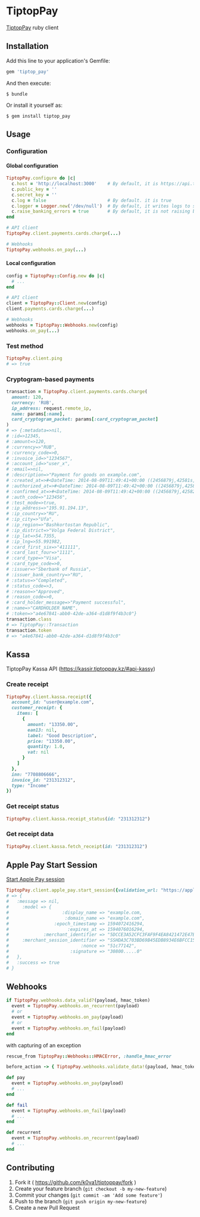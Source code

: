 # TiptopPay

[TiptopPay](https://developers.tiptoppay.kz/#api) ruby client

## Installation

Add this line to your application's Gemfile:

```ruby
gem 'tiptop_pay'
```

And then execute:

```
$ bundle
```

Or install it yourself as:

```
$ gem install tiptop_pay
```

## Usage

### Configuration

#### Global configuration

```ruby
TiptopPay.configure do |c|
  c.host = 'http://localhost:3000'    # By default, it is https://api.tiptoppay.kz
  c.public_key = ''
  c.secret_key = ''
  c.log = false                       # By default. it is true
  c.logger = Logger.new('/dev/null')  # By default, it writes logs to stdout
  c.raise_banking_errors = true       # By default, it is not raising banking errors
end

# API client
TiptopPay.client.payments.cards.charge(...)

# Webhooks
TiptopPay.webhooks.on_pay(...)
```

#### Local configuration

```ruby
config = TiptopPay::Config.new do |c|
  # ...
end

# API client
client = TiptopPay::Client.new(config)
client.payments.cards.charge(...)

# Webhooks
webhooks = TiptopPay::Webhooks.new(config)
webhooks.on_pay(...)
```

### Test method

```ruby
TiptopPay.client.ping
# => true
```

### Cryptogram-based payments

```ruby
transaction = TiptopPay.client.payments.cards.charge(
  amount: 120,
  currency: 'RUB',
  ip_address: request.remote_ip,
  name: params[:name],
  card_cryptogram_packet: params[:card_cryptogram_packet]
)
# => {:metadata=>nil,
# :id=>12345,
# :amount=>120,
# :currency=>"RUB",
# :currency_code=>0,
# :invoice_id=>"1234567",
# :account_id=>"user_x",
# :email=>nil,
# :description=>"Payment for goods on example.com",
# :created_at=>#<DateTime: 2014-08-09T11:49:41+00:00 ((2456879j,42581s,0n),+0s,2299161j)>,
# :authorized_at=>#<DateTime: 2014-08-09T11:49:42+00:00 ((2456879j,42582s,0n),+0s,2299161j)>,
# :confirmed_at=>#<DateTime: 2014-08-09T11:49:42+00:00 ((2456879j,42582s,0n),+0s,2299161j)>,
# :auth_code=>"123456",
# :test_mode=>true,
# :ip_address=>"195.91.194.13",
# :ip_country=>"RU",
# :ip_city=>"Ufa",
# :ip_region=>"Bashkortostan Republic",
# :ip_district=>"Volga Federal District",
# :ip_lat=>54.7355,
# :ip_lng=>55.991982,
# :card_first_six=>"411111",
# :card_last_four=>"1111",
# :card_type=>"Visa",
# :card_type_code=>0,
# :issuer=>"Sberbank of Russia",
# :issuer_bank_country=>"RU",
# :status=>"Completed",
# :status_code=>3,
# :reason=>"Approved",
# :reason_code=>0,
# :card_holder_message=>"Payment successful",
# :name=>"CARDHOLDER NAME",
# :token=>"a4e67841-abb0-42de-a364-d1d8f9f4b3c0"}
transaction.class
# => TiptopPay::Transaction
transaction.token
# => "a4e67841-abb0-42de-a364-d1d8f9f4b3c0"
```

## Kassa

TiptopPay Kassa API (https://kassir.tiptoppay.kz/#api-kassy)

### Create receipt

```ruby
TiptopPay.client.kassa.receipt({
  account_id: "user@example.com",
  customer_receipt: {
    items: [
      {
        amount: "13350.00",
        ean13: nil,
        label: "Good Description",
        price: "13350.00",
        quantity: 1.0,
        vat: nil
      }
    ]
  },
  inn: "7708806666",
  invoice_id: "231312312",
  type: "Income"
})
```

### Get receipt status

```ruby
TiptopPay.client.kassa.receipt_status(id: "231312312")
```

### Get receipt data

```ruby
TiptopPay.client.kassa.fetch_receipt(id: "231312312")
```


## Apple Pay Start Session
[Start Apple Pay session](https://developers.tiptoppay.kz/#zapusk-sessii-dlya-oplaty-cherez-apple-pay)
```ruby
TiptopPay.client.apple_pay.start_session({validation_url: "https://apple-pay-gateway.apple.com/paymentservices/startSession"})
# => {
#   :message => nil,
#     :model => {
#                    :display_name => "example.com,
#                     :domain_name => "example.com",
#                 :epoch_timestamp => 1594072416294,
#                      :expires_at => 1594076016294,
#             :merchant_identifier => "5DCCE3A52CFC3FAF9F4EA8421472E47BC503E03051B04D2ED67A3834386B52F2",
#     :merchant_session_identifier => "SSHDA3C703BD69B45EDB8934E6BFCC159B2B83AAFC02DB625F1F1E3997CCC2FE2CFD11F636558",
#                           :nonce => "51c77142",
#                       :signature => "30800.....0"
#   },
#   :success => true
# }

```

## Webhooks

```ruby
if TiptopPay.webhooks.data_valid?(payload, hmac_token)
  event = TiptopPay.webhooks.on_recurrent(payload)
  # or
  event = TiptopPay.webhooks.on_pay(payload)
  # or
  event = TiptopPay.webhooks.on_fail(payload)
end
```

with capturing of an exception

```ruby
rescue_from TiptopPay::Webhooks::HMACError, :handle_hmac_error

before_action -> { TiptopPay.webhooks.validate_data!(payload, hmac_token) }

def pay
  event = TiptopPay.webhooks.on_pay(payload)
  # ...
end

def fail
  event = TiptopPay.webhooks.on_fail(payload)
  # ...
end

def recurrent
  event = TiptopPay.webhooks.on_recurrent(payload)
  # ...
end
```

## Contributing

1. Fork it ( https://github.com/k0va1/tiptoppay/fork )
2. Create your feature branch (`git checkout -b my-new-feature`)
3. Commit your changes (`git commit -am 'Add some feature'`)
4. Push to the branch (`git push origin my-new-feature`)
5. Create a new Pull Request
